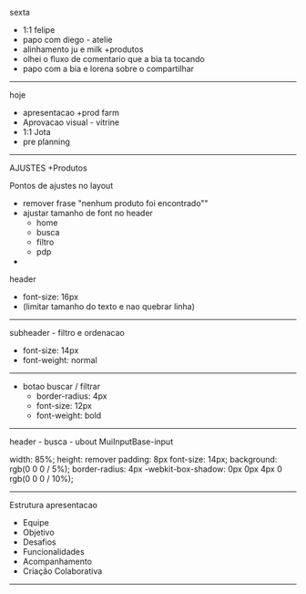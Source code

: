sexta
- 1:1 felipe
- papo com diego - atelie
- alinhamento ju e milk +produtos
- olhei o fluxo de comentario que a bia ta tocando
- papo com a bia e lorena sobre o compartilhar

---

hoje
- apresentacao +prod farm
- Aprovacao visual - vitrine
- 1:1 Jota
- pre planning

---
 
 AJUSTES 
 +Produtos

Pontos de ajustes no layout
- remover frase "nenhum produto foi encontrado""
- ajustar tamanho de font no header
	- home
	- busca
	- filtro
	- pdp
- 

header
- font-size: 16px
- (limitar tamanho do texto e nao quebrar linha)

---

subheader - filtro e ordenacao
- font-size: 14px
- font-weight: normal

---

- botao buscar / filtrar
	- border-radius: 4px
	- font-size: 12px
	- font-weight: bold

---

header - busca - ubout
MuiInputBase-input

width: 85%;
height: remover
padding: 8px
font-size: 14px;
background: rgb(0 0 0 / 5%);
border-radius: 4px
 -webkit-box-shadow: 0px 0px 4px 0 rgb(0 0 0 / 10%);

---

Estrutura apresentacao

- Equipe
- Objetivo
- Desafios
- Funcionalidades
- Acompanhamento
- Criação Colaborativa

---